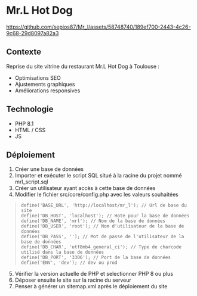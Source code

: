 # Mr.L Hot Dog


https://github.com/sepios87/Mr_l/assets/58748740/189ef700-2443-4c26-9c68-29d8097a82a3


## Contexte

Reprise du site vitrine du restaurant Mr.L Hot Dog à Toulouse : 
- Optimisations SEO
- Ajustements graphiques
- Améliorations responsives

## Technologie

- PHP 8.1
- HTML / CSS
- JS

## Déploiement

 1. Créer une base de données
 2. Importer et exécuter le script SQL situé à la racine du projet nommé mrl_script.sql
 3. Créer un utilisateur ayant accès à cette base de données
 4. Modifier le fichier src/core/config.php avec les valeurs souhaitées
 
>     define('BASE_URL', 'http://localhost/mr_l'); // Url de base du site
>     define('DB_HOST', 'localhost'); // Hote pour la base de données 
>     define('DB_NAME', 'mrl'); // Nom de la base de données
>     define('DB_USER', 'root'); // Nom d'utilisateur de la base de données
>     define('DB_PASS', ''); // Mot de passe de l'utilisateur de la base de données
>     define('DB_CHAR', 'utf8mb4_general_ci'); // Type de charcode utilisé dans la base de données
>     define('DB_PORT', '3306'); // Port de la base de données
>     define('ENV', 'dev'); // dev ou prod
 
 5. Vérifier la version actuelle de PHP et selectionner PHP 8 ou plus
 6. Déposer ensuite le site sur la racine du serveur 
 7. Penser à générer un sitemap.xml après le déploiement du site 
